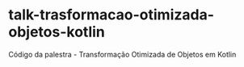 # talk-trasformacao-otimizada-objetos-kotlin
Código da palestra - Transformação Otimizada de Objetos em Kotlin 
